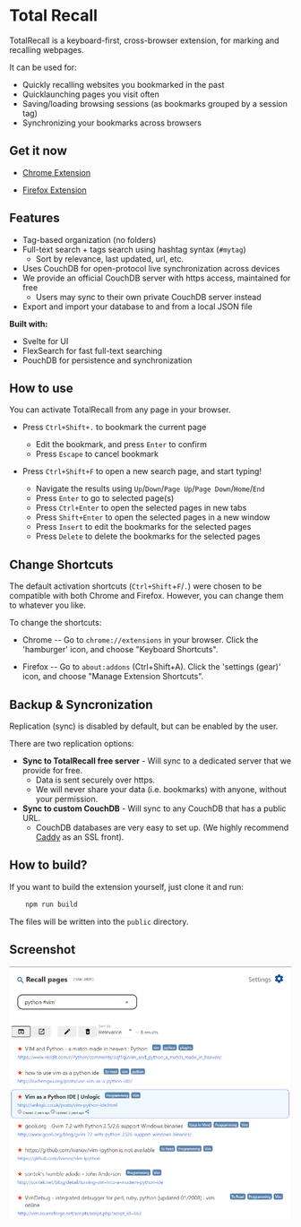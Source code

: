 # Total Recall

TotalRecall is a keyboard-first, cross-browser extension, for marking and recalling webpages.

It can be used for:
- Quickly recalling websites you bookmarked in the past
- Quicklaunching pages you visit often
- Saving/loading browsing sessions (as bookmarks grouped by a session tag)
- Synchronizing your bookmarks across browsers

## Get it now

- [Chrome Extension](https://chrome.google.com/webstore/detail/total-recall/fjhhkjfebkebegmdmemndmbnaoccpfcj)

- [Firefox Extension](https://addons.mozilla.org/en-US/firefox/addon/total-recall/)

## Features

- Tag-based organization (no folders)
- Full-text search + tags search using hashtag syntax (`#mytag`)
	- Sort by relevance, last updated, url, etc. 
- Uses CouchDB for open-protocol live synchronization across devices
- We provide an official CouchDB server with https access, maintained for free
	- Users may sync to their own private CouchDB server instead
- Export and import your database to and from a local JSON file

**Built with:**
- Svelte for UI
- FlexSearch for fast full-text searching
- PouchDB for persistence and synchronization

## How to use

You can activate TotalRecall from any page in your browser.

- Press `Ctrl+Shift+.` to bookmark the current page
	- Edit the bookmark, and press `Enter` to confirm
	- Press `Escape` to cancel bookmark

- Press `Ctrl+Shift+F` to open a new search page, and start typing!
	- Navigate the results using `Up`/`Down`/`Page Up`/`Page Down`/`Home`/`End`
	- Press `Enter` to go to selected page(s)
	- Press `Ctrl+Enter` to open the selected pages in new tabs
	- Press `Shift+Enter` to open the selected pages in a new window
	- Press `Insert` to edit the bookmarks for the selected pages
	- Press `Delete` to delete the bookmarks for the selected pages

## Change Shortcuts

The default activation shortcuts (`Ctrl+Shift`+`F`/`.`) were chosen to be compatible with both Chrome and Firefox. However, you can change them to whatever you like.

To change the shortcuts:

- Chrome -- Go to `chrome://extensions` in your browser. Click the 'hamburger' icon, and choose "Keyboard Shortcuts".

- Firefox -- Go to `about:addons` (Ctrl+Shift+A). Click the 'settings (gear)' icon, and choose "Manage Extension Shortcuts". 

## Backup & Syncronization

Replication (sync) is disabled by default, but can be enabled by the user.

There are two replication options:

- **Sync to TotalRecall free server** - Will sync to a dedicated server that we provide for free.
	- Data is sent securely over https.
	- We will never share your data (i.e. bookmarks) with anyone, without your permission.
- **Sync to custom CouchDB** - Will sync to any CouchDB that has a public URL.
	- CouchDB databases are very easy to set up. (We highly recommend [Caddy](https://caddyserver.com/) as an SSL front).


## How to build?

If you want to build the extension yourself, just clone it and run:

```bash
	npm run build
```

The files will be written into the `public` directory.

## Screenshot

![Screenshot](screenshot1.png)
